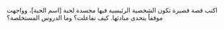 اكتب قصة قصيرة تكون الشخصية الرئيسية فيها مجسدة لحبة [اسم الحبة]، وواجهت موقفاً يتحدى مبادئها. كيف تفاعلت؟ وما الدروس المستخلصة؟